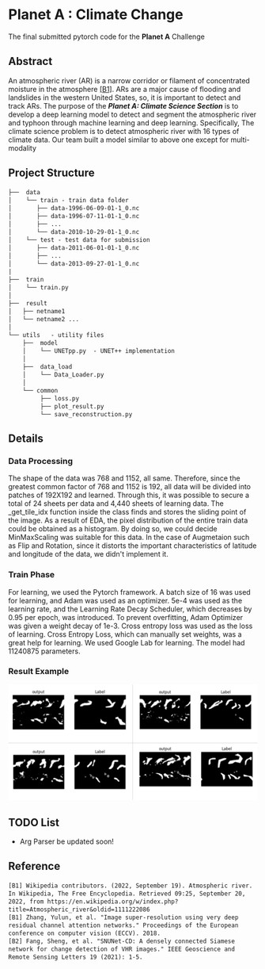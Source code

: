 # Planet A : Climate Change

The final submitted pytorch code for the **Planet A** Challenge

## Abstract
An atmospheric river (AR) is a narrow corridor or filament of concentrated moisture in the atmosphere
[[B1]](##Reference). ARs are a major cause of flooding and landslides in the western United States, so, 
it is important to detect and track ARs.
The purpose of the ***Planet A: Climate Science Section*** is to develop a deep learning model to detect and segment the
atmospheric river and typhoon through machine learning and deep learning.
Specifically, The climate science problem is to detect atmospheric river with 16 types of climate data.
Our team built a model similar to above one except for multi-modality

## Project Structure
```
├──  data
│    └── train - train data folder
│       ├── data-1996-06-09-01-1_0.nc
│       ├── data-1996-07-11-01-1_0.nc
│       ├── ...
│       └── data-2010-10-29-01-1_0.nc
│    └── test - test data for submission
│       ├── data-2011-06-01-01-1_0.nc
│       ├── ...
│       └── data-2013-09-27-01-1_0.nc 
|
├──  train  
│    └── train.py
│
├──  result
│   ├── netname1    
│   └── netname2 ...
│
└── utils   - utility files  
    ├──  model  
    │    └── UNETpp.py  - UNET++ implementation
    │
    ├──  data_load  
    │    └── Data_Loader.py
    │    
    └── common
         ├── loss.py
         ├── plot_result.py
         └── save_reconstruction.py 
```

## Details

### Data Processing
The shape of the data was 768 and 1152, all same. Therefore, since the greatest common factor of 768 and 1152
is 192, all data will be divided into patches of 192X192 and learned. Through this, it was possible to secure a total
of 24 sheets per data and 4,440 sheets of learning data. The _get_tile_idx function inside the class finds and stores
the sliding point of the image. As a result of EDA, the pixel distribution of the entire train data could be obtained 
as a histogram. By doing so, we could decide MinMaxScaling was suitable for this data. In the case of Augmetaion such 
as Flip and Rotation, since it distorts the important characteristics of latitude and longitude of the data, we didn't
implement it.

### Train Phase

For learning, we used the Pytorch framework. A batch size of 16 was used for learning, and Adam was used as an
optimizer. 5e-4 was used as the learning rate, and the Learning Rate Decay Scheduler, which decreases by 0.95 per
epoch, was introduced. To prevent overfitting, Adam Optimizer was given a weight decay of 1e-3. Cross entropy loss
was used as the loss of learning. Cross Entropy Loss, which can manually set weights, was a great help for learning.
We used Google Lab for learning. The model had 11240875 parameters.

### Result Example

![model](../img/climate_result.png)

## TODO List
- Arg Parser be updated soon!

## Reference
```
[B1] Wikipedia contributors. (2022, September 19). Atmospheric river. In Wikipedia, The Free Encyclopedia. Retrieved 09:25, September 20, 2022, from https://en.wikipedia.org/w/index.php?title=Atmospheric_river&oldid=1111222086
[B1] Zhang, Yulun, et al. "Image super-resolution using very deep residual channel attention networks." Proceedings of the European conference on computer vision (ECCV). 2018.
[B2] Fang, Sheng, et al. "SNUNet-CD: A densely connected Siamese network for change detection of VHR images." IEEE Geoscience and Remote Sensing Letters 19 (2021): 1-5.
```
